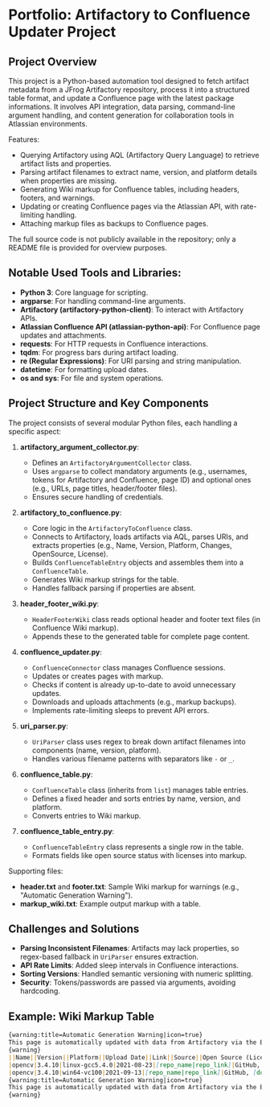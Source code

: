 # Portfolio: Artifactory to Confluence Updater Project

## Project Overview
This project is a Python-based automation tool designed to fetch artifact metadata from a JFrog Artifactory repository, process it into a structured table format, and update a Confluence page with the latest package informations. It involves API integration, data parsing, command-line argument handling, and content generation for collaboration tools in Atlassian environments. 

Features:
- Querying Artifactory using AQL (Artifactory Query Language) to retrieve artifact lists and properties.
- Parsing artifact filenames to extract name, version, and platform details when properties are missing.
- Generating Wiki markup for Confluence tables, including headers, footers, and warnings.
- Updating or creating Confluence pages via the Atlassian API, with rate-limiting handling.
- Attaching markup files as backups to Confluence pages.

The full source code is not publicly available in the repository; only a README file is provided for overview purposes.

## Notable Used Tools and Libraries:
- **Python 3**: Core language for scripting.
- **argparse**: For handling command-line arguments.
- **Artifactory (artifactory-python-client)**: To interact with Artifactory APIs.
- **Atlassian Confluence API (atlassian-python-api)**: For Confluence page updates and attachments.
- **requests**: For HTTP requests in Confluence interactions.
- **tqdm**: For progress bars during artifact loading.
- **re (Regular Expressions)**: For URI parsing and string manipulation.
- **datetime**: For formatting upload dates.
- **os and sys**: For file and system operations.

## Project Structure and Key Components
The project consists of several modular Python files, each handling a specific aspect:

1. **artifactory_argument_collector.py**:
   - Defines an `ArtifactoryArgumentCollector` class.
   - Uses `argparse` to collect mandatory arguments (e.g., usernames, tokens for Artifactory and Confluence, page ID) and optional ones (e.g., URLs, page titles, header/footer files).
   - Ensures secure handling of credentials.

2. **artifactory_to_confluence.py**:
   - Core logic in the `ArtifactoryToConfluence` class.
   - Connects to Artifactory, loads artifacts via AQL, parses URIs, and extracts properties (e.g., Name, Version, Platform, Changes, OpenSource, License).
   - Builds `ConfluenceTableEntry` objects and assembles them into a `ConfluenceTable`.
   - Generates Wiki markup strings for the table.
   - Handles fallback parsing if properties are absent.

3. **header_footer_wiki.py**:
   - `HeaderFooterWiki` class reads optional header and footer text files (in Confluence Wiki markup).
   - Appends these to the generated table for complete page content.

4. **confluence_updater.py**:
   - `ConfluenceConnector` class manages Confluence sessions.
   - Updates or creates pages with markup.
   - Checks if content is already up-to-date to avoid unnecessary updates.
   - Downloads and uploads attachments (e.g., markup backups).
   - Implements rate-limiting sleeps to prevent API errors.

5. **uri_parser.py**:
   - `UriParser` class uses regex to break down artifact filenames into components (name, version, platform).
   - Handles various filename patterns with separators like `-` or `_`.

6. **confluence_table.py**:
   - `ConfluenceTable` class (inherits from `list`) manages table entries.
   - Defines a fixed header and sorts entries by name, version, and platform.
   - Converts entries to Wiki markup.

7. **confluence_table_entry.py**:
   - `ConfluenceTableEntry` class represents a single row in the table.
   - Formats fields like open source status with licenses into markup.

Supporting files:
- **header.txt** and **footer.txt**: Sample Wiki markup for warnings (e.g., "Automatic Generation Warning").
- **markup_wiki.txt**: Example output markup with a table.

## Challenges and Solutions
- **Parsing Inconsistent Filenames**: Artifacts may lack properties, so regex-based fallback in `UriParser` ensures extraction.
- **API Rate Limits**: Added sleep intervals in Confluence interactions.
- **Sorting Versions**: Handled semantic versioning with numeric splitting.
- **Security**: Tokens/passwords are passed via arguments, avoiding hardcoding.

## Example: Wiki Markup Table
```markdown
{warning:title=Automatic Generation Warning|icon=true}
This page is automatically updated with data from Artifactory via the Bamboo Job {status:colour=yellow|title=ADD LINK|subtle=false}. Please do not edit it manually!
{warning}
||Name||Version||Platform||Upload Date||Link||Source||Open Source (License)||Changes||
|opencv|3.4.10|linux-gcc5.4.0|2021-08-23|[repo_name|repo_link]|GitHub, [download_source]|True|[Changes]|
|opencv|3.4.10|win64-vc100|2021-09-13|[repo_name|repo_link]|GitHub, [download_source]|True|[Changes]|
{warning:title=Automatic Generation Warning|icon=true}
This page is automatically updated with data from Artifactory via the Bamboo Job {status:colour=yellow|title=ADD LINK|subtle=false}. Please do not edit it manually!
{warning}
```
